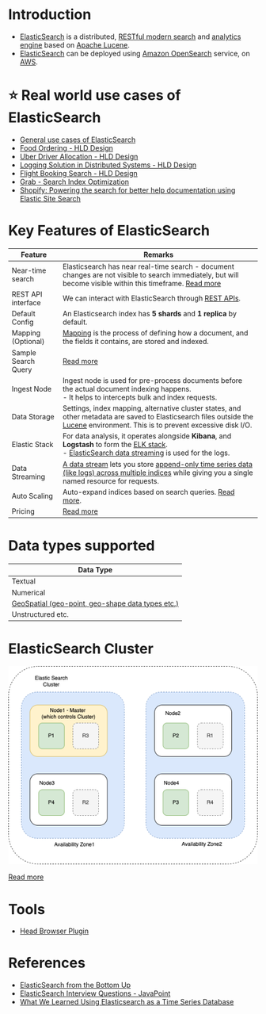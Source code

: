 # Introduction
- [ElasticSearch](https://www.elastic.co/elasticsearch/) is a distributed, [RESTful modern search](../../../8_API-Protocols/REST.md) and [analytics engine](../../../6_BigData/DataConsumption) based on [Apache Lucene](../Readme.md).
- [ElasticSearch]() can be deployed using [Amazon OpenSearch](https://github.com/Anshul619/AWS-Services/tree/main/1_Databases/AmazonOpenSearch/Readme.md) service, on [AWS](https://github.com/Anshul619/AWS-Services/tree/main/).

# :star: Real world use cases of ElasticSearch
- [General use cases of ElasticSearch](../SearchUseCases.md)
- [Food Ordering - HLD Design](../../../0_UseCaseDesigns/FoodOrderingZomatoSwiggy/Readme.md)
- [Uber Driver Allocation - HLD Design](../../../0_UseCaseDesigns/DriverAllocationUberGoJek/Readme.md)
- [Logging Solution in Distributed Systems - HLD Design](../../../0_UseCaseDesigns/ObervabilityLoggingSolution/LoggingFileAggregation/Readme.md)
- [Flight Booking Search - HLD Design](../../../0_UseCaseDesigns/FlightBookingSearchMakeMyTrip/Readme.md)
- [Grab - Search Index Optimization](https://github.com/Anshul619/Tech-Stacks-Live-Apps/tree/main/Grab/SearchIndexing.md)
- [Shopify: Powering the search for better help documentation using Elastic Site Search](https://github.com/Anshul619/Tech-Stacks-Live-Apps/tree/main/Shopify.md)

# Key Features of ElasticSearch

| Feature             | Remarks                                                                                                                                                                                                                                                 |
|---------------------|---------------------------------------------------------------------------------------------------------------------------------------------------------------------------------------------------------------------------------------------------------|
| Near-time search    | Elasticsearch has near real-time search - document changes are not visible to search immediately, but will become visible within this timeframe. [Read more](https://www.elastic.co/guide/en/elasticsearch/reference/current/near-real-time.html)       |
| REST API interface  | We can interact with ElasticSearch through [REST APIs](../Features/RESTAPIs.md).                                                                                                                                                                        |
| Default Config      | An Elasticsearch index has **5 shards** and **1 replica** by default.                                                                                                                                                                                   |
| Mapping (Optional)  | [Mapping](../Features/Mapping.md) is the process of defining how a document, and the fields it contains, are stored and indexed.                                                                                                                        |
| Sample Search Query | [Read more](../Samples/SampleSearchQuery.md)                                                                                                                                                                                                               |
| Ingest Node         | Ingest node is used for pre-process documents before the actual document indexing happens. <br/>- It helps to intercepts bulk and index requests.                                                                                                       |
| Data Storage        | Settings, index mapping, alternative cluster states, and other metadata are saved to Elasticsearch files outside the [Lucene](../Readme.md) environment. This is to prevent excessive disk I/O.                                                         |
| Elastic Stack       | For data analysis, it operates alongside **Kibana**, and **Logstash** to form the [ELK stack](../../../12_Observability/ELK.md).<br/>- [ElasticSearch data streaming](../../15_Streaming-Databases/ElasticSearchStreams.md) is used for the logs.               |
| Data Streaming      | [A data stream](../../15_Streaming-Databases/ElasticSearchStreams.md) lets you store [append-only time series data (like logs) across multiple indices](../../5_Database-Internals/AppendOnlyProperty.md) while giving you a single named resource for requests. |
| Auto Scaling        | Auto-expand indices based on search queries. [Read more](https://www.elastic.co/guide/en/elasticsearch/reference/current/index-modules.html).                                                                                                           |
| Pricing             | [Read more](https://www.elastic.co/pricing/)                                                                                                                                                                                                            |

# Data types supported

| Data Type                                                                             |
|---------------------------------------------------------------------------------------|
| Textual                                                                               |
| Numerical                                                                             |
| [GeoSpatial (geo-point, geo-shape data types etc.)](../Features/GeoSpatialSupport.md) |
| Unstructured etc.                                                                     |

# ElasticSearch Cluster

![](Cluster.png)

[Read more](Cluster.md)

# Tools
- [Head Browser Plugin](https://chromewebstore.google.com/detail/multi-elasticsearch-head/cpmmilfkofbeimbmgiclohpodggeheim?hl=en&pli=1)

# References
- [ElasticSearch from the Bottom Up](https://www.elastic.co/blog/found-elasticsearch-from-the-bottom-up)
- [ElasticSearch Interview Questions - JavaPoint](https://www.javatpoint.com/elasticsearch-interview-questions)
- [What We Learned Using Elasticsearch as a Time Series Database](https://medium.com/thousandeyes-engineering/what-we-learned-using-elasticsearch-as-a-time-series-database-bdbde38cdb64)